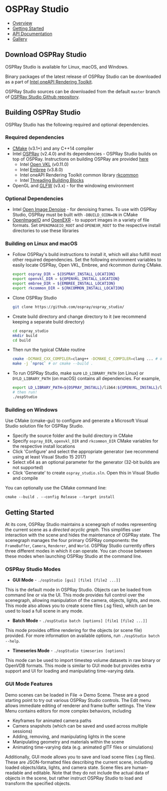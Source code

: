 # OSPRay Studio

-   [Overview](index.md)
-   [Getting Started](quickstart.md)
-   [API Documentation](api.md)
-   [Gallery](gallery.md)

## Download OSPRay Studio

OSPRay Studio is available for Linux, macOS, and Windows.

Binary packages of the latest release of OSPRay Studio can be downloaded
as a part of [Intel oneAPI Rendering
Toolkit](https://software.intel.com/content/www/us/en/develop/tools/oneapi/download.html#renderkit).

OSPRay Studio sources can be downloaded from the default `master` branch
of [OSPRay Studio Github
repository](https://github.com/ospray/ospray_studio/).

## Building OSPRay Studio

OSPRay Studio has the following required and optional dependencies.

### Required dependencies

-   [CMake](https://www.cmake.org) (v3.1+) and any C++14 compiler
-   Intel [OSPRay](https://www.github.com/ospray/ospray) (v2.4.0) and
    its dependencies - OSPRay Studio builds on top of OSPRay.
    Instructions on building OSPRay are provided
    [here](http://www.ospray.org/downloads.html#building-and-finding-ospray)
    -   Intel [Open VKL](https://www.github.com/openvkl/openvkl)
        (v0.11.0)
    -   Intel [Embree](https://www.github.com/embree/embree) (v3.8.0)
    -   Intel oneAPI Rendering Toolkit common library
        [rkcommon](https://www.github.com/ospray/rkcommon)
    -   Intel [Threading Building
        Blocks](https://www.threadingbuildingblocks.org/)
-   OpenGL and [GLFW](https://www.glfw.org/) (v3.x) - for the windowing
    environment

### Optional Dependencies

-   Intel [Open Image Denoise](https://openimagedenoise.github.io/) -
    for denoising frames. To use with OSPRay Studio, OSPRay must be
    built with `-DBUILD_OIDN=ON` in CMake
-   [OpenImageIO]() and [OpenEXR]() - to support images in a variety of
    file formats. Set `OPENIMAGEIO_ROOT` and `OPENEXR_ROOT` to the
    respective install directories to use these libraries

### Building on Linux and macOS

-   Follow OSPRay's build instructions to install it, which will also
    fulfill most other required dependencies. Set the following
    environment variables to easily locate OSPRay, Open VKL, Embree, and
    rkcommon during CMake.

    ``` bash
    export ospray_DIR = ${OSPRAY_INSTALL_LOCATION}
    export openvkl_DIR = ${OPENVKL_INSTALL_LOCATION}
    export embree_DIR = ${EMBREE_INSTALL_LOCATION}
    export rkcommon_DIR = ${RKCOMMON_INSTALL_LOCATION}
    ```

-   Clone OSPRay Studio

    ``` bash
    git clone https://github.com/ospray/ospray_studio/
    ```

-   Create build directory and change directory to it (we recommend
    keeping a separate build directory)

    ``` bash
    cd ospray_studio
    mkdir build
    cd build
    ```

-   Then run the typical CMake routine

    ``` bash
    cmake -DCMAKE_CXX_COMPILER=clang++ -DCMAKE_C_COMPILER=clang ... # or use ccmake
    make -j `nproc` # or cmake --build .
    ```

-   To run OSPRay Studio, make sure `LD_LIBRARY_PATH` (on Linux) or
    `DYLD_LIBRARY_PATH` (on macOS) contains all dependencies. For
    example,

    ``` bash
    export LD_LIBRARY_PATH=${OSPRAY_INSTALL}/lib64:${OPENVKL_INSTALL}/lib64:...:$LD_LIBRARY_PATH
    # then run!
    ./ospStudio
    ```

### Building on Windows

Use CMake (cmake-gui) to configure and generate a Microsoft Visual
Studio solution file for OSPRay Studio.

-   Specify the source folder and the build directory in CMake
-   Specify `ospray_DIR`, `openvkl_DIR` and `rkcommon_DIR` CMake
    variables for the respective install locations
-   Click 'Configure' and select the appropriate generator (we recommend
    using at least Visual Studio 15 2017)
-   Select x64 as an optional parameter for the generator (32-bit builds
    are not supported)
-   Click 'Generate' to create `ospray_studio.sln`. Open this in Visual
    Studio and compile

You can optionally use the CMake command line:

``` pwsh
cmake --build . --config Release --target install
```

## Getting Started

At its core, OSPRay Studio maintains a scenegraph of nodes representing
the current scene as a *directed acyclic graph*. This simplifies user
interaction with the scene and hides the maintenance of OSPRay state.
The scenegraph manages the four primary OSPRay components: the
`FrameBuffer`, `Camera`, `Renderer`, and `World`. OSPRay Studio
currently offers three different modes in which it can operate. You can
choose between these modes when launching OSPRay Studio at the command
line.

### OSPRay Studio Modes

-   **GUI Mode** - `./ospStudio [gui] [file1 [file2 ...]]`

This is the default mode in OSPRay Studio. Objects can be loaded from
command line or via the UI. This mode provides full control over the
scenegraph, allowing manipulation of the camera, objects, lights, and
more. This mode also allows you to create scene files (.sg files), which
can be used to load a full scene in any mode.

-   **Batch Mode** - `./ospStudio batch [options] [file1 [file2 ...]]`

This mode provides offline rendering for the objects (or scene file)
provided. For more information on available options, run
`./ospStudio batch --help`.

-   **Timeseries Mode** - `./ospStudio timeseries [options]`

This mode can be used to import timestep volume datasets in raw binary
or OpenVDB formats. This mode is similar to GUI mode but provides extra
support and UI for loading and manipulating time-varying data.

### GUI Mode Features

Demo scenes can be loaded in File -&gt; Demo Scene. These are a good
starting point to try out various OSPRay Studio controls. The Edit menu
allows immediate editing of renderer and frame buffer settings. The View
Menu contains editors for more complex behaviors, including

-   Keyframes for animated camera paths
-   Camera snapshots (which can be saved and used across multiple
    sessions)
-   Adding, removing, and manipulating lights in the scene
-   Manipulating geometry and materials within the scene
-   Animating time-varying data (e.g. animated glTF files or
    simulations)

Additionally, GUI mode allows you to save and load scene files (.sg
files). These are JSON-formatted files describing the current scene,
including loaded objects/data, lights, and camera state. Scene files are
human-readable and editable. Note that they do not include the actual
data of objects in the scene, but rather instruct OSPRay Studio to load
and transform the specified objects.
